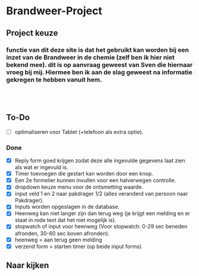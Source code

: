 # Brandweer-Project

## Project keuze

### functie van dit deze site is dat het gebruikt kan worden bij een inzet van de Brandweer in de chemie (zelf ben ik hier niet bekend mee). dit is op aanvraag geweest van Sven die hiernaar vroeg bij mij. Hiermee ben ik aan de slag geweest na informatie gekregen te hebben vanuit hem.
<br>
<br>

## To-Do

- [ ] optimaliseren voor Tablet (+telefoon als extra optie).

### Done
- [x] Reply form goed krijgen zodat deze alle ingevulde gegevens laat zien als wat er ingevuld is.
- [x] Timer toevoegen die gestart kan worden door een knop.
- [x] Een 2e formelier kunnen invullen voor een halverwegen controlle.
- [X] dropdown keuze menu voor de ontsmetting waarde.
- [x] input veld 1 en 2 naar pakdrager 1/2 (alles veranderd van persoon naar Pakdrager).
- [x] Inputs worden opgeslagen in de database.
- [x] Heenweg kan niet langer zijn dan terug weg (je krijgt een melding en er staat in rode text dat het niet mogelijk is).
- [x] stopwatch of input voor heenweg (Voor stopwatch: 0-29 sec beneden afronden, 30-60 sec boven afronden).
- [x] heenweg = aan terug geen melding
- [x] verzend form = starten timer (op beide input forms)

## Naar kijken

